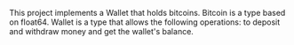 This project implements a Wallet that holds bitcoins. Bitcoin is a type based on float64. 
Wallet is a type that allows the following operations: to deposit and withdraw money and get 
the wallet's balance.